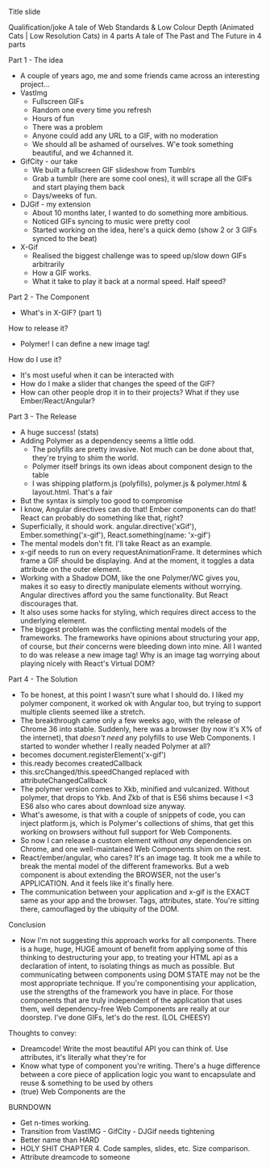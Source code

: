 Title slide

Qualification/joke
A tale of Web Standards & Low Colour Depth (Animated Cats | Low Resolution Cats) in 4 parts
A tale of The Past and The Future in 4 parts

Part 1 - The idea

- A couple of years ago, me and some friends came across an interesting project...
- VastImg
  - Fullscreen GIFs
  - Random one every time you refresh
  - Hours of fun
  - There was a problem
  - Anyone could add any URL to a GIF, with no moderation
  - We should all be ashamed of ourselves. W'e took something beautiful, and we 4channed it.
- GifCity - our take
  - We built a fullscreen GIF slideshow from Tumblrs
  - Grab a tumblr (here are some cool ones), it will scrape all the GIFs and start playing them back
  - Days/weeks of fun.
- DJGif - my extension
  - About 10 months later, I wanted to do something more ambitious.
  - Noticed GIFs syncing to music were pretty cool
  - Started working on the idea, here's a quick demo (show 2 or 3 GIFs synced to the beat)
- X-Gif
  - Realised the biggest challenge was to speed up/slow down GIFs arbitrarily
  - How a GIF works.
  - What it take to play it back at a normal speed. Half speed?

Part 2 - The Component

- What's in X-GIF? (part 1)

How to release it?
- Polymer! I can define a new image tag!

How do I use it?
- It's most useful when it can be interacted with
- How do I make a slider that changes the speed of the GIF?
- How can other people drop it in to their projects? What if they use Ember/React/Angular?

Part 3 - The Release

- A huge success! (stats)
- Adding Polymer as a dependency seems a little odd.
  - The polyfills are pretty invasive. Not much can be done about that, they're trying to shim the world.
  - Polymer itself brings its own ideas about component design to the table
  - I was shipping platform.js (polyfills), polymer.js & polymer.html & layout.html. That's a fair
- But the <x-gif> syntax is simply too good to compromise
- I know, Angular directives can do that! Ember components can do that! React can probably do something like that, right?
- Superficially, it should work. angular.directive('xGif'), Ember.something('x-gif'), React.something(name: 'x-gif')
- The mental models don't fit. I'll take React as an example.
- x-gif needs to run on every requestAnimationFrame. It determines which frame a GIF should be displaying. And at the moment, it toggles a data attribute on the outer element.
- Working with a Shadow DOM, like the one Polymer/WC gives you, makes it so easy to directly manipulate elements without worrying. Angular directives afford you the same functionality. But React discourages that.
- It also uses some hacks for styling, which requires direct access to the underlying element.
- The biggest problem was the conflicting mental models of the frameworks. The frameworks have opinions about structuring your app, of course, but *their* concerns were bleeding down into mine. All I wanted to do was release a new image tag! Why is an image tag worrying about playing nicely with React's Virtual DOM?

Part 4 - The Solution

- To be honest, at this point I wasn't sure what I should do. I liked my polymer component, it worked ok with Angular too, but trying to support multiple clients seemed like a stretch.
- The breakthrough came only a few weeks ago, with the release of Chrome 36 into stable. Suddenly, here was a browser (by now it's X% of the internet), that *doesn't need* any polyfills to use Web Components. I started to wonder whether I really neaded Polymer at all?
- <polymer-element name="x-gif"> becomes document.registerElement('x-gif')
- this.ready becomes createdCallback
- this.srcChanged/this.speedChanged replaced with attributeChangedCallback
- The polymer version comes to Xkb, minified and vulcanized. Without polymer, that drops to Ykb. And Zkb of that is ES6 shims because I <3 ES6 also who cares about download size anyway.
- What's awesome, is that with a couple of snippets of code, you can inject platform.js, which is Polymer's collections of shims, that get this working on browsers without full support for Web Components.
- So now I can release a custom element without _any_ dependencies on Chrome, and one well-maintained Web Components shim on the rest.
- React/ember/angular, who cares? It's an image tag. It took me a while to break the mental model of the different frameworks. But a web component is about extending the BROWSER, not the user's APPLICATION. And it feels like it's finally here.
- The communication between your application and x-gif is the EXACT same as your app and the browser. Tags, attributes, state. You're sitting there, camouflaged by the ubiquity of the DOM.

Conclusion

- Now I'm not suggesting this approach works for all components. There is a huge, huge, HUGE amount of benefit from applying some of this thinking to destructuring your app, to treating your HTML api as a declaration of intent, to isolating things as much as possible. But communicating between components using DOM STATE may not be the most appropriate technique. If you're componentising your application, use the strengths of the framework you have in place. For those components that are truly independent of the application that uses them, well dependency-free Web Components are really at our doorstep. I've done GIFs, let's do the rest. (LOL CHEESY)

Thoughts to convey:

- Dreamcode! Write the most beautiful API you can think of. Use attributes, it's literally what they're for
- Know what type of component you're writing. There's a huge difference between a core piece of application logic you want to encapsulate and reuse & something to be used by others
- (true) Web Components are the


BURNDOWN

- Get n-times working.
- Transition from VastIMG - GifCity - DJGif needs tightening
- Better name than HARD
- HOLY SHIT CHAPTER 4. Code samples, slides, etc. Size comparison.
- Attribute dreamcode to someone















